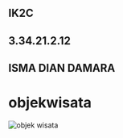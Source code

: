 ## IK2C
## 3.34.21.2.12
## ISMA DIAN DAMARA
# objekwisata

![objek wisata](https://user-images.githubusercontent.com/93784246/201676103-c9762541-6497-441d-a822-2fcb2392b1cf.jpg)
